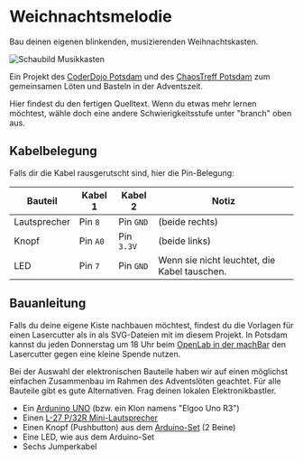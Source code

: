# Weichnachtsmelodie

Bau deinen eigenen blinkenden, musizierenden Weihnachtskasten.

![Schaubild Musikkasten](https://i.imgur.com/Qb8J9sF.jpg)

Ein Projekt des [CoderDojo Potsdam](https://coderdojopotsdam.github.io/) und des [ChaosTreff Potsdam](https://www.ccc-p.org) zum gemeinsamen Löten und Basteln in der Adventszeit.

Hier findest du den fertigen Quelltext. Wenn du etwas mehr lernen möchtest, wähle doch eine andere Schwierigkeitsstufe unter "branch" oben aus.

## Kabelbelegung

Falls dir die Kabel rausgerutscht sind, hier die Pin-Belegung:

| Bauteil      | Kabel 1   | Kabel 2    | Notiz                                        |
|--------------|-----------|------------|----------------------------------------------|
| Lautsprecher | Pin `8`   | Pin `GND`  | (beide rechts)                               |
| Knopf        | Pin `A0`  | Pin `3.3V` | (beide links)                                |
| LED          | Pin `7`   | Pin `GND`  | Wenn sie nicht leuchtet, die Kabel tauschen. |


## Bauanleitung

Falls du deine eigene Kiste nachbauen möchtest, findest du die Vorlagen für einen Lasercutter als in als SVG-Dateien mit im diesem Projekt. In Potsdam kannst du jeden Donnerstag um 18 Uhr beim [OpenLab in der machBar](https://machbar-potsdam.de/termine/) den Lasercutter gegen eine kleine Spende nutzen.

Bei der Auswahl der elektronischen Bauteile haben wir auf einen möglichst einfachen Zusammenbau im Rahmen des Adventslöten geachtet. Für alle Bauteile gibt es gute Alternativen. Frag deinen lokalen Elektronikbastler.

* Ein [Ardunino UNO](https://store.arduino.cc/arduino-uno-rev3) (bzw. ein Klon namens "Elgoo Uno R3")
* Einen [L-27 P/32R Mini-Lautsprecher](https://www.segor.de/#Q=L-27P%252F32R-Sonderpreis&M=1)
* Einen Knopf (Pushbutton) aus dem [Arduino-Set](https://www.arduino.cc/en/tutorial/pushbutton) (2 Beine)
* Eine LED, wie aus dem Arduino-Set
* Sechs Jumperkabel
